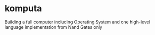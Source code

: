 # komputa
Building a full computer including Operating System and one high-level language implementation from Nand Gates only
